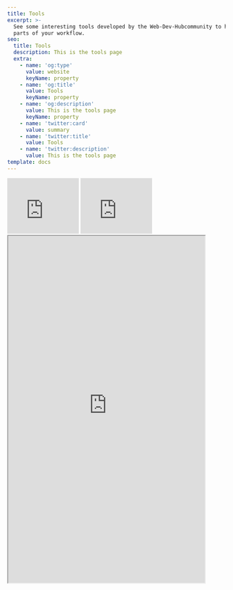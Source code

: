 ```yaml
---
title: Tools
excerpt: >-
  See some interesting tools developed by the Web-Dev-Hubcommunity to help automate
  parts of your workflow.
seo:
  title: Tools
  description: This is the tools page
  extra:
    - name: 'og:type'
      value: website
      keyName: property
    - name: 'og:title'
      value: Tools
      keyName: property
    - name: 'og:description'
      value: This is the tools page
      keyName: property
    - name: 'twitter:card'
      value: summary
    - name: 'twitter:title'
      value: Tools
    - name: 'twitter:description'
      value: This is the tools page
template: docs
---
```





<iframe class="embed"
src="https://onedrive.live.com/embed?cid=D21009FDD967A241&resid=D21009FDD967A241%21538729&authkey=AHSDSyoYqzg2K2E"
loading="lazy" width="165" height="128" frameborder="0" scrolling="no">

</iframe>
<!-------================================================================================================================------->              


<iframe class="embed"
src="https://lambda-resources.netlify.app/"
loading="lazy" width="165" height="128" frameborder="0" scrolling="no">
</iframe>

<!-------===============================Web Dev-Quizes======================================================================------->

<iframe class="embed" src="https://web-dev-interview-prep-quiz-website.netlify.app/" loading="lazy"
style=" margin-bottom: 2em; width:90%!important; height:800px;">

</iframe>
<br>
<br>
<!-------================================================================================================================------->
